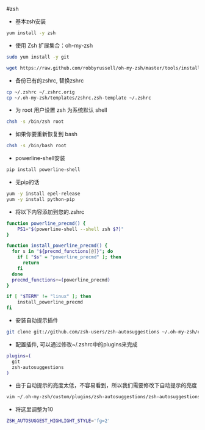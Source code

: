 #zsh

* 基本zsh安装
```bash
yum install -y zsh
```

* 使用 Zsh 扩展集合：oh-my-zsh
```bash
sudo yum install -y git
```
```bash
wget https://raw.github.com/robbyrussell/oh-my-zsh/master/tools/install.sh -O - | sh
```

* 备份已有的zshrc, 替换zshrc
```bash
cp ~/.zshrc ~/.zshrc.orig
cp ~/.oh-my-zsh/templates/zshrc.zsh-template ~/.zshrc
```

* 为 root 用户设置 zsh 为系统默认 shell
```bash
chsh -s /bin/zsh root
```
* 如果你要重新恢复到 bash
```bash
chsh -s /bin/bash root
```



* powerline-shell安装
```bash
pip install powerline-shell
```
* 无pip的话
```bash
yum -y install epel-release
yum -y install python-pip
```

* 将以下内容添加到您的.zshrc
```bash
function powerline_precmd() {
    PS1="$(powerline-shell --shell zsh $?)"
}

function install_powerline_precmd() {
  for s in "${precmd_functions[@]}"; do
    if [ "$s" = "powerline_precmd" ]; then
      return
    fi
  done
  precmd_functions+=(powerline_precmd)
}

if [ "$TERM" != "linux" ]; then
    install_powerline_precmd
fi
```


* 安装自动提示插件
```bash
git clone git://github.com/zsh-users/zsh-autosuggestions ~/.oh-my-zsh/custom/plugins/zsh-autosuggestions
```
* 配置插件, 可以通过修改~/.zshrc中的plugins来完成
```bash
plugins=(
  git
  zsh-autosuggestions
)
```

* 由于自动提示的亮度太低，不容易看到，所以我们需要修改下自动提示的亮度
```bash
vim ~/.oh-my-zsh/custom/plugins/zsh-autosuggestions/zsh-autosuggestions.zsh
```
* 将这里调整为10
```bash
ZSH_AUTOSUGGEST_HIGHLIGHT_STYLE='fg=2'
```


